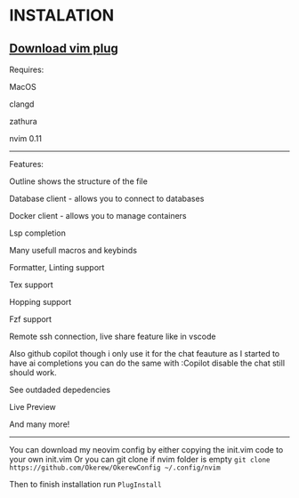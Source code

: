 # INSTALATION
[Download vim plug](https://github.com/junegunn/vim-plug)
--------------------------------------------------------

Requires: 

MacOS

clangd 

zathura

nvim 0.11


----- 

Features:

Outline shows the structure of the file

Database client - allows you to connect to databases

Docker client - allows you to manage containers

Lsp completion

Many usefull macros and keybinds

Formatter, Linting support

Tex support

Hopping support

Fzf support

Remote ssh connection, live share feature like in vscode 

Also github copilot though i only use it for the chat feauture as I started to have ai completions you can do the same with :Copilot disable the chat still should work.

See outdaded depedencies 

Live Preview

And many more!

----

You can download my neovim config by either copying the init.vim code to your own init.vim
Or you can git clone if nvim folder is empty `git clone https://github.com/Okerew/OkerewConfig ~/.config/nvim`

Then to finish installation run `PlugInstall`
